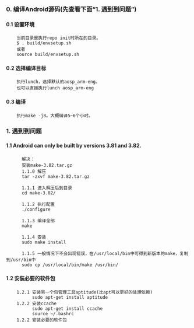 
### 0. 编译Android源码(先查看下面“1. 遇到到问题”)
#### 0.1 设置环境
        当前目录是执行repo init时所在的目录。
        $ . build/envsetup.sh
        或者
        source build/envsetup.sh
#### 0.2 选择编译目标
        执行lunch，选择默认的aosp_arm-eng。
        也可以直接执行lunch aosp_arm-eng
#### 0.3 编译
        执行make -j8。大概编译5~6个小时。


### 1. 遇到到问题
####  1.1 Android can only be built by versions 3.81 and 3.82.
          解决：
          安装make-3.82.tar.gz
          1.1.0 解压
          tar -zxvf make-3.82.tar.gz
          
          1.1.1 进入解压后到目录
          cd make-3.82/
          
          1.1.2 执行配置
          ./configure
          
          1.1.3 编译全部
          make
          
          1.1.4 安装
          sudo make install
          
          1.1.5 一般情况下不会出现错误，在/usr/local/bin中可得到新版本的make，复制到/usr/bin中
          sudo cp /usr/local/bin/make /usr/bin/
####  1.2 安装必要的软件包
        1.2.1 安装另一个包管理工具aptitude(比apt可以更好的处理依赖)
              sudo apt-get install aptitude
        1.2.2 安装ccache
              sudo apt-get install ccache
              source ~/.bashrc
        1.2.2 安装必要的软件包
              
